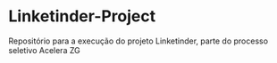 # Linketinder-Project
Repositório para a execução do projeto Linketinder, parte do processo seletivo Acelera ZG
